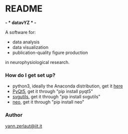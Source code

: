 # README #

__- * datavYZ * -__

A software for:

* data analysis
* data visualization 
* publication-quality figure production

in neurophysiological research.

### How do I get set up? ###

* python3, ideally the Anaconda distribution, get it [here](https://www.continuum.io/downloads) 
* [PyQt5](https://pypi.python.org/pypi/PyQt5), get it through "pip install pyqt5"
* [svgutils](https://pypi.python.org/pypi/svgutils), get it through "pip install svgutils"
* [neo](https://pypi.python.org/pypi/neo/), get it through "pip install neo"

### Author ###

yann.zerlaut@iit.it